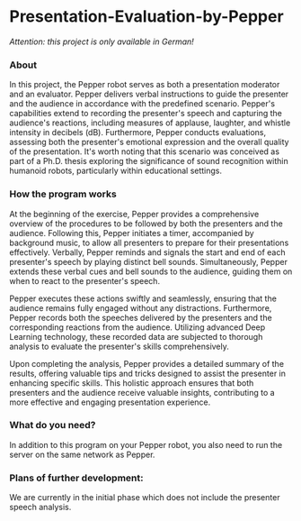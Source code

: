 # Presentation-Evaluation-by-Pepper
*Attention: this project is only available in German!*<br>

### About

In this project, the Pepper robot serves as both a presentation moderator and an evaluator. Pepper delivers verbal instructions to guide the presenter and the audience in accordance with the predefined scenario. Pepper's capabilities extend to recording the presenter's speech and capturing the audience's reactions, including measures of applause, laughter, and whistle intensity in decibels (dB). Furthermore, Pepper conducts evaluations, assessing both the presenter's emotional expression and the overall quality of the presentation. It's worth noting that this scenario was conceived as part of a Ph.D. thesis exploring the significance of sound recognition within humanoid robots, particularly within educational settings.

### How the program works

At the beginning of the exercise, Pepper provides a comprehensive overview of the procedures to be followed by both the presenters and the audience. Following this, Pepper initiates a timer, accompanied by background music, to allow all presenters to prepare for their presentations effectively. Verbally, Pepper reminds and signals the start and end of each presenter's speech by playing distinct bell sounds. Simultaneously, Pepper extends these verbal cues and bell sounds to the audience, guiding them on when to react to the presenter's speech.

Pepper executes these actions swiftly and seamlessly, ensuring that the audience remains fully engaged without any distractions. Furthermore, Pepper records both the speeches delivered by the presenters and the corresponding reactions from the audience. Utilizing advanced Deep Learning technology, these recorded data are subjected to thorough analysis to evaluate the presenter's skills comprehensively.

Upon completing the analysis, Pepper provides a detailed summary of the results, offering valuable tips and tricks designed to assist the presenter in enhancing specific skills. This holistic approach ensures that both presenters and the audience receive valuable insights, contributing to a more effective and engaging presentation experience.      

### What do you need?

In addition to this program on your Pepper robot, you also need to run the server on the same network as Pepper.

### Plans of further development:

We are currently in the initial phase which does not include the presenter speech analysis.
